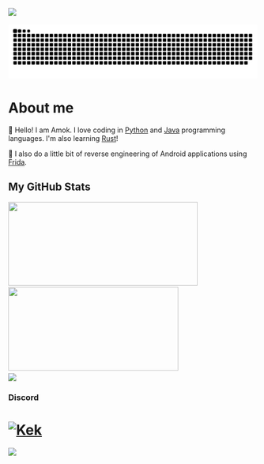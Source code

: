 <a href="https://github.com/AmokDev"><img src="https://user-images.githubusercontent.com/73097560/115834477-dbab4500-a447-11eb-908a-139a6edaec5c.gif"></a>

<div align="center">
  <a href="https://github.com/AmokDev"><img  src="https://raw.githubusercontent.com/platane/snk/output/github-contribution-grid-snake-dark.svg"
       alt="snake" /></a>
</div>

# About me
🥰 Hello! I am Amok. I love coding in [Python](https://www.python.org/) and [Java](https://java.com) programming languages. I'm also learning [Rust](https://rust-lang.org/)!

👀 I also do a little bit of reverse engineering of Android applications using [Frida](https://frida.re).

## My GitHub Stats

<div>
  <a href="https://github.com/AmokDev"><img height="169em" width="383em" src="https://github-readme-stats.vercel.app/api?username=amokdev&count_private=true&theme=github_dark&show_icons=true"/></a>
  <a href="https://github.com/AmokDev"><img height="169em" width="344em" src="https://github-readme-stats.vercel.app/api/top-langs/?username=AmokDev&langs_count=3&theme=github_dark"/></a>
</div>
<a href="https://github.com/AmokDev"><img align="center" src="https://profile-counter.glitch.me/amokdev/count.svg"/></p></a>

### Discord
# [![Kek](https://discord-readme-badge.vercel.app/api?id=219774026237607936)](https://discord.gg/srseydUdfA)

<img src="https://user-images.githubusercontent.com/73097560/115834477-dbab4500-a447-11eb-908a-139a6edaec5c.gif">
